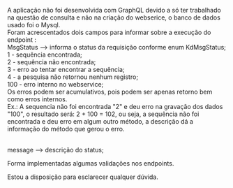 A aplicação não foi desenvolvida com GraphQL devido a só ter trabalhado na questão de consulta e não na criação do webserice, o banco de dados usado foi o Mysql.<br/>
Foram acrescentados dois campos para informar sobre a execução do endpoint :<br/>
MsgStatus --> informa o status da requisição conforme enum KdMsgStatus;<br/>
         1 - sequência encontrada;<br/>
			   2 - sequência não encontrada;<br/>
			   3 - erro ao tentar encontrar a sequência;<br/>
			   4 - a pesquisa não retornou nenhum registro;<br/>
			 100 - erro interno no webservice;<br/>
Os erros podem ser acumulativos, pois podem ser apenas retorno bem como erros internos.<br/>
Ex.: A sequencia não foi encontrada "2" e deu erro na gravação dos dados "100", o resultado será: 2 + 100 = 102, ou seja, a sequência não foi encontrada e deu erro em algum outro método, a descrição dá a informação do método que gerou o erro.<br/><br/>
  			 			               
message   --> descrição do status;<br/>

Forma implementadas algumas validações nos endpoints.<br/>

Estou a disposição para esclarecer qualquer dúvida.
